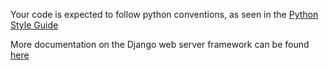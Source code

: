 Your code is expected to follow python conventions, as seen in the
[Python Style Guide](https://www.python.org/dev/peps/pep-0008/)

More documentation on the Django web server framework can be found
[here](https://docs.djangoproject.com/en/2.2/intro/tutorial01/)
